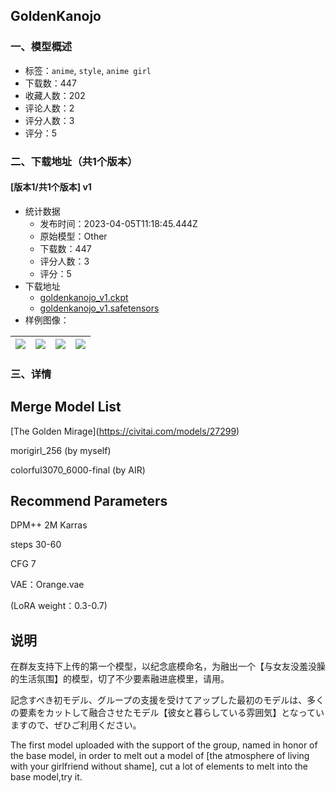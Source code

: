 ## GoldenKanojo
### 一、模型概述

- 标签：`anime`, `style`, `anime girl`
- 下载数：447
- 收藏人数：202
- 评论人数：2
- 评分人数：3
- 评分：5

### 二、下载地址（共1个版本）

#### [版本1/共1个版本] v1

- 统计数据
  - 发布时间：2023-04-05T11:18:45.444Z
  - 原始模型：Other
  - 下载数：447
  - 评分人数：3
  - 评分：5
- 下载地址
  - [goldenkanojo_v1.ckpt](https://civitai.com/api/download/models/33232?type=Model&format=PickleTensor&size=full&fp=fp32)
  - [goldenkanojo_v1.safetensors](https://civitai.com/api/download/models/33232)
- 样例图像：

| <img src="https://image.civitai.com/xG1nkqKTMzGDvpLrqFT7WA/3681f14f-6c34-41c4-9d68-6c383a3297a7/width=450/763459.jpeg" /> | <img src="https://image.civitai.com/xG1nkqKTMzGDvpLrqFT7WA/a906ae8a-0804-480d-4ba1-a1a8ebaaa300/width=450/378664.jpeg" /> | <img src="https://image.civitai.com/xG1nkqKTMzGDvpLrqFT7WA/0089f694-68e6-4ccb-5ca0-808b79f43300/width=450/379396.jpeg" /> | <img src="https://image.civitai.com/xG1nkqKTMzGDvpLrqFT7WA/02f0a5d0-ce8b-4158-b9b4-668a44fb9000/width=450/378666.jpeg" /> |
| ---- | ---- | ---- | ---- |


### 三、详情
<h2>Merge Model List</h2><p>[The Golden Mirage](<a target="_blank" rel="ugc" href="https://civitai.com/models/27299/the-golden-mirage">https://civitai.com/models/27299</a>)</p><p>morigirl_256 (by myself)</p><p>colorful3070_6000-final (by AIR)</p><h2>Recommend Parameters</h2><p>DPM++ 2M Karras</p><p>steps 30-60</p><p>CFG 7</p><p>VAE：Orange.vae</p><p>(LoRA weight：0.3-0.7)</p><h2>说明</h2><p>在群友支持下上传的第一个模型，以纪念底模命名，为融出一个【与女友没羞没臊的生活氛围】的模型，切了不少要素融进底模里，请用。</p><p>記念すべき初モデル、グループの支援を受けてアップした最初のモデルは、多くの要素をカットして融合させたモデル【彼女と暮らしている雰囲気】となっていますので、ぜひご利用ください。</p><p>The first model uploaded with the support of the group, named in honor of the base model, in order to melt out a model of [the atmosphere of living with your girlfriend without shame], cut a lot of elements to melt into the base model,try it.</p>